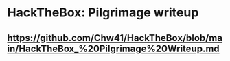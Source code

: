 # HackTheBox: Pilgrimage writeup
## https://github.com/Chw41/HackTheBox/blob/main/HackTheBox_%20Pilgrimage%20Writeup.md
